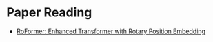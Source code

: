 # Paper Reading
- [RoFormer: Enhanced Transformer with Rotary Position Embedding](https://arxiv.org/pdf/2104.09864.pdf)
